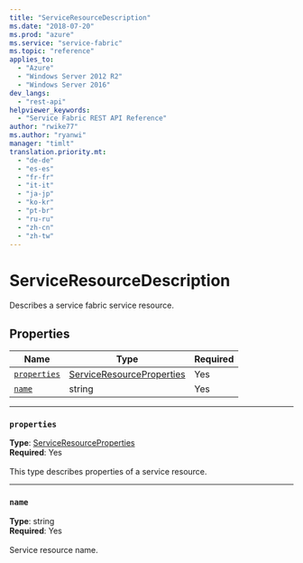 ```yaml
---
title: "ServiceResourceDescription"
ms.date: "2018-07-20"
ms.prod: "azure"
ms.service: "service-fabric"
ms.topic: "reference"
applies_to: 
  - "Azure"
  - "Windows Server 2012 R2"
  - "Windows Server 2016"
dev_langs: 
  - "rest-api"
helpviewer_keywords: 
  - "Service Fabric REST API Reference"
author: "rwike77"
ms.author: "ryanwi"
manager: "timlt"
translation.priority.mt: 
  - "de-de"
  - "es-es"
  - "fr-fr"
  - "it-it"
  - "ja-jp"
  - "ko-kr"
  - "pt-br"
  - "ru-ru"
  - "zh-cn"
  - "zh-tw"
---
```

# ServiceResourceDescription

Describes a service fabric service resource.

## Properties
| Name | Type | Required |
| --- | --- | --- |
| [`properties`](#properties) | [ServiceResourceProperties](sfclient-v63-model-serviceresourceproperties.md) | Yes |
| [`name`](#name) | string | Yes |

____
### `properties`
__Type__: [ServiceResourceProperties](sfclient-v63-model-serviceresourceproperties.md) <br/>
__Required__: Yes<br/>
<br/>
This type describes properties of a service resource.

____
### `name`
__Type__: string <br/>
__Required__: Yes<br/>
<br/>
Service resource name.

